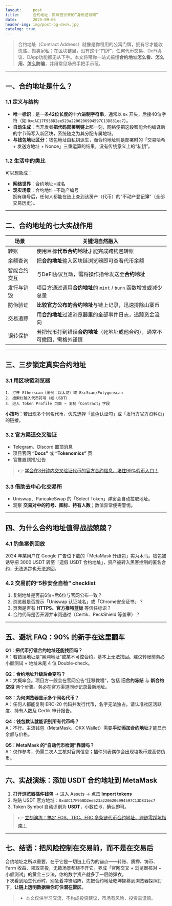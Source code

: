 ```yaml
---
layout:     post
title:      合约地址：区块链世界的“身份证号码”
date:       2025-09-05
header-img: img/post-bg-desk.jpg
catalog: true
---
```


> 合约地址（Contract Address）就像是你租用的公寓门牌，拥有它才能收快递、搬卖家私；在区块链里，没有这个“门牌”，任何代币交易、DeFi协议、DApp功能都无从下手。本文将带你一站式搞懂**合约地址怎么看、怎么用、怎么防骗**，并用常见场景手把手示范。

---

## 一、合约地址是什么？

### 1.1 定义与结构
- **唯一标识**：是一条**42位长度的十六进制字符串**，通常以 `0x` 开头，后接40位字符（如 `0xdAC17F958D2ee523a2206206994597C13D831ec7`）。  
- **自动生成**：当开发者**把代码部署到链上**那一刻，网络便把这段智能合约编译后的字节码写入新区块，系统随之为其分配专属地址。
- **与钱包地址区分**：钱包地址由私钥派生，而合约地址则是部署时的「交易哈希 + 发送方地址 + Nonce」三重运算的结果，没有传统意义上的“私钥”。

### 1.2 生活中的类比
可以想象成：
- **网络世界**：合约地址=域名  
- **现实场景**：合约地址=不动产编号  
拥有编号后，任何人都能在链上查到该房产（代币）的“不动产登记簿”（全部交易历史）。

---

## 二、合约地址的七大实战作用

| 场景 | 关键词自然融入 |
|------|----------------|
| 转账 | 使用目标**代币合约地址**才能完成跨钱包转账 |
| 余额查询 | 把**合约地址**输入区块链浏览器即可查看代币余额 |
| 智能合约交互 | 与DeFi协议互动，需将操作指令发送至**合约地址** |
| 发行与销毁 | 项目方通过调用**合约地址**的 `mint` / `burn` 函数增发或减少总量 |
| 防伪验证 | **比较官方公布的合约地址**与链上记录，迅速排除山寨币 |
| 交易追踪 | 用**合约地址**过滤浏览器里的全部事件日志，追踪资金流向 |
| 误转保护 | 若把代币打到错误**合约地址**（死地址或他合约），通常不可撤回，需格外谨慎 |

---

## 三、三步锁定真实合约地址

### 3.1 用区块链浏览器
```text
1. 打开 Etherscan（示例：以太坊）或 BscScan/Polygonscan
2. 搜索栏输入代币符号（如 USDT）
3. 进入 Token Profile 页面 → 复制「Contract」字段
```
**小技巧**：若出现多个同名代币，优先选择「蓝色认证勾」或「发行方官方资料页」的链接。

### 3.2 官方渠道交叉验证
- Telegram、Discord 置顶消息  
- 项目官网 **“Docs”** 或 **“Tokenomics”** 页  
- 官推置顶推/公告  

> 👉 [学会在3分钟内交叉验证代币的官方合约信息，堵住99%假币入口！](https://okxdog.com/)

### 3.3 借助去中心化交易所
- Uniswap、PancakeSwap 的「Select Token」弹窗会自动拉取地址。  
- 观察 **交易对中的符号、图标、持有人数**；数值异常便需警惕。

---

## 四、为什么合约地址值得战战兢兢？

### 4.1 钓鱼案例回放
2024 年某用户在 Google 广告位下载的「MetaMask 升级包」实为木马。钱包被诱导把 3000 USDT 转至「造假 USDT 合约地址」，资产被转入黑客控制的匿名合约，无法追踪也无法追回。

### 4.2 交易前的“5秒安全自检” checklist
1. 复制地址是否前6位+后6位与官网公布一致？  
2. 浏览器是否提示「Uniswap 认证域名」或「Chrome安全证书」？  
3. 页面是否有 **HTTPS、官方推特蓝标** 等信任标识？  
4. 合约代码是否开源并审阅通过（Certik、PeckShield 等盖章）？

---

## 五、避坑 FAQ：90% 的新手在这里翻车

**Q1：把代币打错合约地址还能找回吗？**  
A：若错误地址是“黑洞地址”或某不可控合约，基本上无法找回。建议转账前务必小额测试 + 地址末尾 4 位 Double-check。

**Q2：合约地址升级后会变吗？**  
A：大概率会。项目方一般会在官网公告“迁移教程”，包括 **旧合约冻结** 与 **新合约空投** 两个步骤。务必在官方渠道同步记录最新地址。

**Q3：为何浏览器显示多个同名代币？**  
A：任何人都能复制 ERC-20 代码并发行代币，名字无法独占。请认准社区活跃度、持有人数及 Certik 审计报告。

**Q4：钱包默认就能识别所有代币吗？**  
A：不行。主流钱包（MetaMask、OKX Wallet）需要**手动添加合约地址**才能显示余额与价格。

**Q5：MetaMask 的“自动代币检测”靠谱吗？**  
A：仅作参考，仍需二次人工核对官网信息；插件列表偶尔会出现垃圾币或高仿伪币。

---

## 六、实战演练：添加 USDT 合约地址到 MetaMask

1. **打开浏览器插件钱包** → 进入 Assets → 点击 **Import tokens**  
2. 粘贴 USDT 官方地址：`0xdAC17F958D2ee523a2206206994597C13D831ec7`  
3. Token Symbol 自动识别为 **USDT**，小数位 6，确认即可。

> 👉 [立刻演练：搞定 EOS、TRC、ERC 多条链代币合约地址，跨链零踩坑指南！](https://okxdog.com/)

---

## 七、结语：把风险控制在交易前，而不是在交易后

合约地址之所以重要，在于它是一切链上行为的锚点——转账、质押、铸币、 Farm 收益、领取空投，无数场景都绕不开它。养成「官网交叉 + 浏览器核对 + 小额测试」的黄金三步法，你的数字资产就多了一层防弹衣。  
下次看到陌生代币时，别急着冲锋陷阵，先把合约地址乾坤挪移到浏览器探照灯下，**让链上透明数据替你盯住潜在雷区**。  

> * 本文仅供学习交流，不构成投资建议，市场有风险，投资需谨慎。
